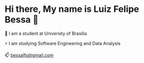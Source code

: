 # Hi there, My name is Luiz Felipe Bessa 👋

🔭 I am a student at University of Brasília

⚡ I am studying Software Engineering and Data Analysis

📫 bessalfs@gmail.com


<!--
**lfelipebessa/lfelipebessa** is a ✨ _special_ ✨ repository because its `README.md` (this file) appears on your GitHub profile.

Here are some ideas to get you started:

- 🔭 I’m currently working on ...
- 🌱 I’m currently learning ...
- 👯 I’m looking to collaborate on ...
- 🤔 I’m looking for help with ...
- 💬 Ask me about ...
- 📫 How to reach me: ...
- 😄 Pronouns: ...
- ⚡ Fun fact: ...
-->

